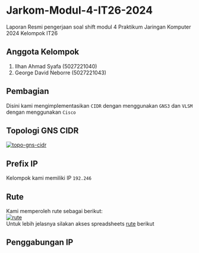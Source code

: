 # Jarkom-Modul-4-IT26-2024
Laporan Resmi pengerjaan soal shift modul 4 Praktikum Jaringan Komputer 2024 Kelompok IT26

## Anggota Kelompok
1. Ilhan Ahmad Syafa (5027221040)
2. George David Neborre (5027221043)

## Pembagian
Disini kami mengimplementasikan `CIDR` dengan menggunakan `GNS3` dan `VLSM` dengan menggunakan `Cisco`

## Topologi GNS CIDR
<a href="https://ibb.co.com/zs2Cywm"><img src="https://i.ibb.co.com/1ZXBDx0/topo-gns-cidr.png" alt="topo-gns-cidr" border="0"></a>

## Prefix IP
Kelompok kami memiliki IP `192.246`

## Rute
Kami memperoleh rute sebagai berikut: \
<a href="https://imgbb.com/"><img src="https://i.ibb.co.com/wSNJ9LL/rute.png" alt="rute" border="0"></a> <br>
Untuk lebih jelasnya silakan akses spreadsheets [rute](https://docs.google.com/spreadsheets/d/1d_OyWeYcoI1jaDoP5fZtIzafvsy8IUq1is6S3zjLGNg/edit#gid=0) berikut

## Penggabungan IP
